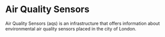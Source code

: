 # Air Quality Sensors

Air Quality Sensors (aqs) is an infrastructure that offers information about
environmental air quality sensors placed in the city of London.


